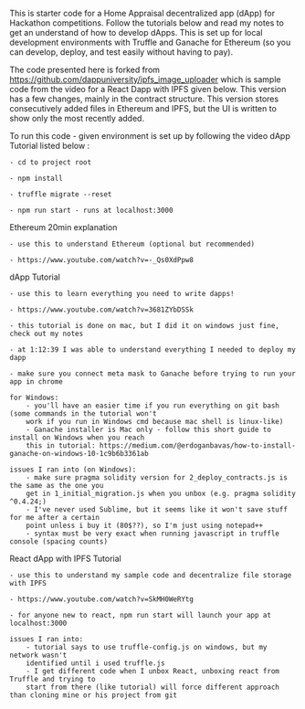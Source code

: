This is starter code for a Home Appraisal decentralized app (dApp) for Hackathon competitions. 
Follow the tutorials below and read my notes to get an understand of how to develop dApps. 
This is set up for local development environments with Truffle and Ganache for Ethereum (so 
you can develop, deploy, and test easily without having to pay). 

The code presented here is forked from https://github.com/dappuniversity/ipfs_image_uploader which is sample code
from the video for a React Dapp with IPFS given below. This version has a few changes, mainly in the contract
structure. This version stores consecutively added files in Ethereum and IPFS, but the UI is written to show only 
the most recently added.

To run this code - given environment is set up by following the video dApp Tutorial listed below :

	- cd to project root
	
	- npm install
	
	- truffle migrate --reset
	
	- npm run start - runs at localhost:3000


Ethereum 20min explanation 

	- use this to understand Ethereum (optional but recommended)
	
	- https://www.youtube.com/watch?v=-_Qs0XdPpw8

dApp Tutorial 

	- use this to learn everything you need to write dapps!
	
	- https://www.youtube.com/watch?v=3681ZYbDSSk
	
	- this tutorial is done on mac, but I did it on windows just fine, check out my notes
	
	- at 1:12:39 I was able to understand everything I needed to deploy my dapp 
	
	- make sure you connect meta mask to Ganache before trying to run your app in chrome

	for Windows:
		- you'll have an easier time if you run everything on git bash (some commands in the tutorial won't 
		work if you run in Windows cmd because mac shell is linux-like)
		- Ganache installer is Mac only - follow this short guide to install on Windows when you reach 
		this in tutorial: https://medium.com/@erdoganbavas/how-to-install-ganache-on-windows-10-1c9b6b3361ab

	issues I ran into (on Windows):
		- make sure pragma solidity version for 2_deploy_contracts.js is the same as the one you 
		get in 1_initial_migration.js when you unbox (e.g. pragma solidity ^0.4.24;)
		- I've never used Sublime, but it seems like it won't save stuff for me after a certain 
		point unless i buy it (80$??), so I'm just using notepad++
		- syntax must be very exact when running javascript in truffle console (spacing counts)

React dApp with IPFS Tutorial 
	
	- use this to understand my sample code and decentralize file storage with IPFS
	
	- https://www.youtube.com/watch?v=SkMH0WeRYtg
	
	- for anyone new to react, npm run start will launch your app at localhost:3000

	issues I ran into:
		- tutorial says to use truffle-config.js on windows, but my network wasn't 
		identified until i used truffle.js
		- I get different code when I unbox React, unboxing react from Truffle and trying to 
		start from there (like tutorial) will force different approach than cloning mine or his project from git
	





